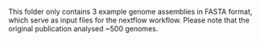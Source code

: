 This folder only contains 3 example genome assemblies in FASTA format, which serve as input files for the nextflow workflow. Please note that the original publication analysed ~500 genomes.
